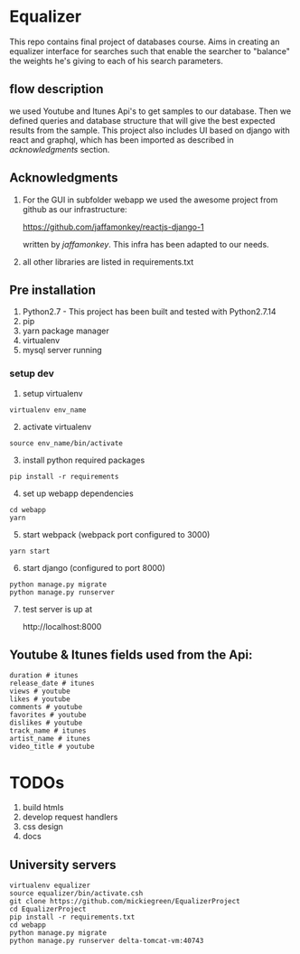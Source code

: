 # Equalizer
This repo contains final project of databases course.
Aims in creating an equalizer interface for searches
such that enable the searcher to "balance" the weights
he's giving to each of his search parameters.

## flow description
we used Youtube and Itunes Api's to get samples to our
database. Then we defined queries and database structure
that will give the best expected results from the sample.
This project also includes UI based on django with react
and graphql, which has been imported as described in 
*acknowledgments* section.

## Acknowledgments
1. For the GUI in subfolder webapp we used the awesome project 
from github as our infrastructure:

   https://github.com/jaffamonkey/reactjs-django-1

   written by *jaffamonkey*. 
   This infra has been adapted to our needs.
2. all other libraries are listed in requirements.txt

## Pre installation
1. Python2.7 - This project has been built and tested with Python2.7.14
3. pip
2. yarn package manager
4. virtualenv
5. mysql server running

### setup dev
1. setup virtualenv
```
virtualenv env_name
```

2. activate virtualenv
```
source env_name/bin/activate 
```
3. install python required packages
```
pip install -r requirements
```
4. set up webapp dependencies
```
cd webapp
yarn
```
5. start webpack (webpack port configured to 3000)
```
yarn start
```

6. start django (configured to port 8000)
```
python manage.py migrate
python manage.py runserver
```
7. test server is up at 

    http://localhost:8000

## Youtube & Itunes fields used from the Api:
```
duration # itunes
release_date # itunes
views # youtube
likes # youtube
comments # youtube
favorites # youtube
dislikes # youtube
track_name # itunes
artist_name # itunes
video_title # youtube
```

# TODOs
1. build htmls
2. develop request handlers
3. css design
4. docs

## University servers
```
virtualenv equalizer
source equalizer/bin/activate.csh
git clone https://github.com/mickiegreen/EqualizerProject
cd EqualizerProject
pip install -r requirements.txt
cd webapp
python manage.py migrate
python manage.py runserver delta-tomcat-vm:40743
```


